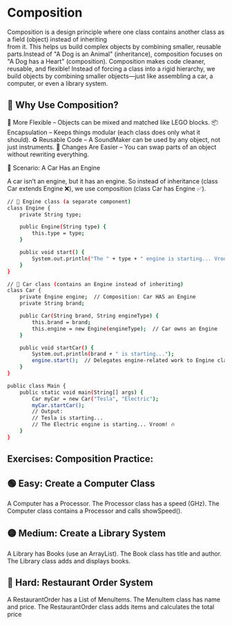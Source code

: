 # Composition
Composition is a design principle where one class contains another class as a field (object) instead of inheriting \
from it. This helps us build complex objects by combining smaller, reusable parts.Instead of "A Dog is an Animal" 
(inheritance), composition focuses on "A Dog has a Heart" (composition). Composition makes code cleaner, reusable, and flexible! Instead of forcing a class into a rigid hierarchy,
we build objects by combining smaller objects—just like assembling a car, a computer, or even a library system.

## 🔹 Why Use Composition?

🔧 More Flexible – Objects can be mixed and matched like LEGO blocks.
📦 Encapsulation – Keeps things modular (each class does only what it should).
♻️ Reusable Code – A SoundMaker can be used by any object, not just instruments.
🔄 Changes Are Easier – You can swap parts of an object without rewriting everything.

🚗 Scenario: A Car Has an Engine

A car isn’t an engine, but it has an engine. So instead of inheritance (class Car extends Engine ❌), we use
composition (class Car has Engine ✅).
```bash
// 🔧 Engine class (a separate component)
class Engine {
    private String type;

    public Engine(String type) {
        this.type = type;
    }

    public void start() {
        System.out.println("The " + type + " engine is starting... Vroom! 🔥");
    }
}

// 🚗 Car class (contains an Engine instead of inheriting)
class Car {
    private Engine engine;  // Composition: Car HAS an Engine
    private String brand;

    public Car(String brand, String engineType) {
        this.brand = brand;
        this.engine = new Engine(engineType);  // Car owns an Engine
    }

    public void startCar() {
        System.out.println(brand + " is starting...");
        engine.start();  // Delegates engine-related work to Engine class
    }
}

public class Main {
    public static void main(String[] args) {
        Car myCar = new Car("Tesla", "Electric");
        myCar.startCar();  
        // Output:
        // Tesla is starting...
        // The Electric engine is starting... Vroom! 🔥
    }
}
```

## Exercises: Composition Practice:

## 🟢 Easy: Create a Computer Class
A Computer has a Processor.
The Processor class has a speed (GHz).
The Computer class contains a Processor and calls showSpeed().

## 🟡 Medium: Create a Library System
A Library has Books (use an ArrayList<Book>).
The Book class has title and author.
The Library class adds and displays books.

## 🔴 Hard: Restaurant Order System
A RestaurantOrder has a List of MenuItems.
The MenuItem class has name and price.
The RestaurantOrder class adds items and calculates the total price


